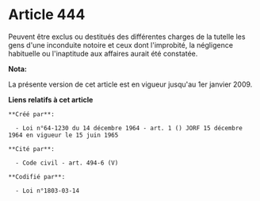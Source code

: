 # Article 444

Peuvent être exclus ou destitués des différentes charges de la tutelle les gens d'une inconduite notoire et ceux dont
l'improbité, la négligence habituelle ou l'inaptitude aux affaires aurait été constatée.

**Nota:**

La présente version de cet article est en vigueur jusqu'au 1er janvier 2009.

**Liens relatifs à cet article**

	**Créé par**:

	  - Loi n°64-1230 du 14 décembre 1964 - art. 1 () JORF 15 décembre 1964 en vigueur le 15 juin 1965

	**Cité par**:

	  - Code civil - art. 494-6 (V)

	**Codifié par**:

	  - Loi n°1803-03-14
